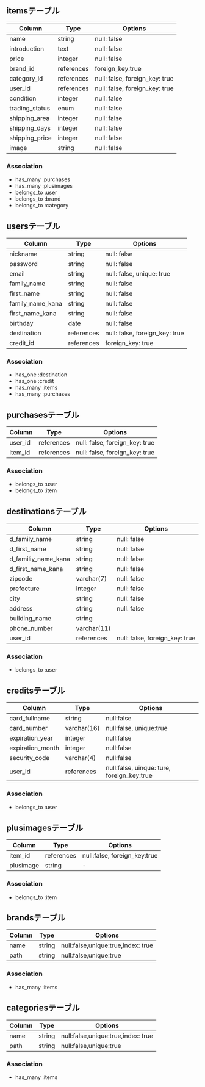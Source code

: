 ## itemsテーブル
|Column|Type|Options|
|------|----|-------|
|name|string|null: false|
|introduction|text|null: false|
|price|integer|null: false|
|brand_id|references|foreign_key:true|
|category_id|references|null: false, foreign_key: true|
|user_id|references|null: false, foreign_key: true|
|condition|integer|null: false|
|trading_status|enum|null: false|
|shipping_area|integer|null: false|
|shipping_days|integer|null: false|
|shipping_price|integer|null: false|
|image|string|null: false|
### Association
- has_many :purchases
- has_many :plusimages
- belongs_to :user
- belongs_to :brand
- belongs_to :category

## usersテーブル
|Column|Type|Options|
|------|----|-------|
|nickname|string|null: false|
|password|string|null: false|
|email|string|null: false, unique: true|
|family_name|string|null: false|
|first_name|string|null: false|
|family_name_kana|string|null: false|
|first_name_kana|string|null: false|
|birthday|date|null: false|
|destination|references|null: false, foreign_key: true|
|credit_id|references|foreign_key: true|
### Association
- has_one :destination
- has_one :credit
- has_many :items
- has_many :purchases

## purchasesテーブル
|Column|Type|Options|
|------|----|-------|
|user_id|references|null: false, foreign_key: true|
|item_id|references|null: false, foreign_key: true|
### Association
- belongs_to :user
- belongs_to :item

## destinationsテーブル
|Column|Type|Options|
|------|----|-------|
|d_family_name|string|null: false|
|d_first_name|string|null: false|
|d_familiy_name_kana|string|null: false|
|d_first_name_kana|string|null: false|
|zipcode|varchar(7)|null: false|
|prefecture|integer|null: false|
|city|string|null: false|
|address|string|null: false|
|building_name|string||
|phone_number|varchar(11)||
|user_id|references|null: false, foreign_key: true|

### Association
- belongs_to :user

## creditsテーブル
|Column|Type|Options|
|------|----|-------|
|card_fullname|string|null:false|
|card_number|varchar(16)|null:false, unique:true|
|expiration_year|integer|null:false|
|expiration_month|integer|null:false|
|security_code|varchar(4)|null:false|
|user_id|references|null:false, uinque: ture, foreign_key:true|
### Association
- belongs_to :user
## plusimagesテーブル
|Column|Type|Options|
|------|----|-------|
|item_id|references|null:false, foreign_key:true|
|plusimage|string|-|
### Association
- belongs_to :item
## brandsテーブル
|Column|Type|Options|
|------|----|-------|
|name|string|null:false,unique:true,index: true|
|path|string|null:false,unique:true|
### Association
- has_many :items
## categoriesテーブル
|Column|Type|Options|
|------|----|-------|
|name|string|null:false,unique:true,index: true|
|path|string|null:false,unique:true|
### Association
- has_many :items
